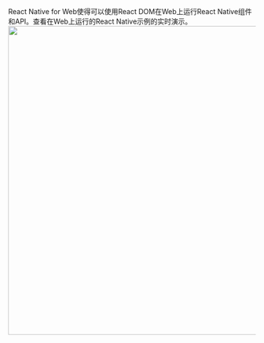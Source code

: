 React Native for Web使得可以使用React DOM在Web上运行React Native组件和API。查看在Web上运行的React Native示例的实时演示。
<br/>
<img alt="" height="628" src="https://img-blog.csdnimg.cn/20200430112804417.png?x-oss-process=image/watermark,type_ZmFuZ3poZW5naGVpdGk,shadow_10,text_aHR0cHM6Ly9ibG9nLmNzZG4ubmV0L3FxMjQzMzQ4MTY3,size_16,color_FFFFFF,t_70" />
